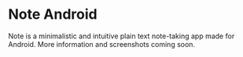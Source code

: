 # Note Android
Note is a minimalistic and intuitive plain text note-taking app made for Android. More information and screenshots coming soon. 
